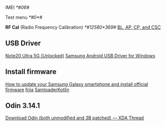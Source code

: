 IMEI
*\*#06#*

Test menu
*\*#0\*#*

**RF Cal** (Radio Frequency Calibration)
*\*#12580\*369#*
[BL, AP, CP, and CSC](https://technastic.com/bl-ap-cp-csc-samsung-firmware-download/)
## USB Driver
[Note20 Ultra 5G (Unlocked)](https://www.samsung.com/us/support/downloads/?model=N0054178)
[Samsung Android USB Driver for Windows](https://developer.samsung.com/android-usb-driver)
## Install firmware
[How to update your Samsung Galaxy smartphone and install official firmware](https://www.xda-developers.com/how-to-update-samsung-galaxy-smartphone/)
[frija](https://github.com/SlackingVeteran/frija)
[SamloaderKotlin](https://github.com/zacharee/SamloaderKotlin)
## Odin 3.14.1
[Download Odin (both unmodified and 3B patched) — XDA Thread](https://forum.xda-developers.com/t/3762572/)